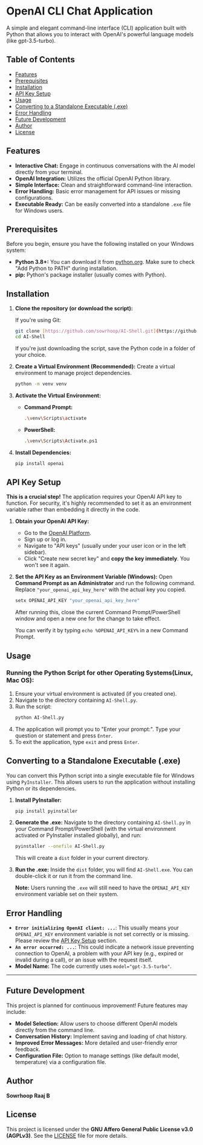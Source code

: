# OpenAI CLI Chat Application

A simple and elegant command-line interface (CLI) application built with Python that allows you to interact with OpenAI's powerful language models (like gpt-3.5-turbo).

## Table of Contents

-   [Features](#features)
-   [Prerequisites](#prerequisites)
-   [Installation](#installation)
-   [API Key Setup](#api-key-setup)
-   [Usage](#usage)
-   [Converting to a Standalone Executable (.exe)](#converting-to-a-standalone-executable-exe)
-   [Error Handling](#error-handling)
-   [Future Development](#future-development)
-   [Author](#author)
-   [License](#license)

## Features

* **Interactive Chat:** Engage in continuous conversations with the AI model directly from your terminal.
* **OpenAI Integration:** Utilizes the official OpenAI Python library.
* **Simple Interface:** Clean and straightforward command-line interaction.
* **Error Handling:** Basic error management for API issues or missing configurations.
* **Executable Ready:** Can be easily converted into a standalone `.exe` file for Windows users.

## Prerequisites

Before you begin, ensure you have the following installed on your Windows system:

* **Python 3.8+:** You can download it from [python.org](https://www.python.org/downloads/windows/). Make sure to check "Add Python to PATH" during installation.
* **pip:** Python's package installer (usually comes with Python).

## Installation

1.  **Clone the repository (or download the script):**

    If you're using Git:
    ```bash
    git clone [https://github.com/sowrhoop/AI-Shell.git](https://github.com/sowrhoop/AI-Shell.git)
    cd AI-Shell
    ```

    If you're just downloading the script, save the Python code in a folder of your choice.

2.  **Create a Virtual Environment (Recommended):**
    Create a virtual environment to manage project dependencies.
    ```bash
    python -m venv venv
    ```

3.  **Activate the Virtual Environment:**
    * **Command Prompt:**
        ```bash
        .\venv\Scripts\activate
        ```
    * **PowerShell:**
        ```bash
        .\venv\Scripts\Activate.ps1
        ```

4.  **Install Dependencies:**
    ```bash
    pip install openai
    ```

## API Key Setup

**This is a crucial step!** The application requires your OpenAI API key to function. For security, it's highly recommended to set it as an environment variable rather than embedding it directly in the code.

1.  **Obtain your OpenAI API Key:**
    * Go to the [OpenAI Platform](https://platform.openai.com/).
    * Sign up or log in.
    * Navigate to "API keys" (usually under your user icon or in the left sidebar).
    * Click "Create new secret key" and **copy the key immediately**. You won't see it again.

2.  **Set the API Key as an Environment Variable (Windows):**
    Open **Command Prompt as an Administrator** and run the following command. Replace `"your_openai_api_key_here"` with the actual key you copied.

    ```cmd
    setx OPENAI_API_KEY "your_openai_api_key_here"
    ```
    After running this, close the current Command Prompt/PowerShell window and open a new one for the change to take effect.

    You can verify it by typing `echo %OPENAI_API_KEY%` in a new Command Prompt.

## Usage

### Running the Python Script for other Operating Systems(Linux, Mac OS):

1.  Ensure your virtual environment is activated (if you created one).
2.  Navigate to the directory containing `AI-Shell.py`.
3.  Run the script:
    ```bash
    python AI-Shell.py
    ```
4.  The application will prompt you to "Enter your prompt:". Type your question or statement and press `Enter`.
5.  To exit the application, type `exit` and press `Enter`.

## Converting to a Standalone Executable (.exe)

You can convert this Python script into a single executable file for Windows using `PyInstaller`. This allows users to run the application without installing Python or its dependencies.

1.  **Install PyInstaller:**
    ```bash
    pip install pyinstaller
    ```

2.  **Generate the .exe:**
    Navigate to the directory containing `AI-Shell.py` in your Command Prompt/PowerShell (with the virtual environment activated or PyInstaller installed globally), and run:
    ```bash
    pyinstaller --onefile AI-Shell.py
    ```
    This will create a `dist` folder in your current directory.

3.  **Run the .exe:**
    Inside the `dist` folder, you will find `AI-Shell.exe`. You can double-click it or run it from the command line.

    **Note:** Users running the `.exe` will still need to have the `OPENAI_API_KEY` environment variable set on their system.

## Error Handling

* **`Error initializing OpenAI client: ...`**: This usually means your `OPENAI_API_KEY` environment variable is not set correctly or is missing. Please review the [API Key Setup](#api-key-setup) section.
* **`An error occurred: ...`**: This could indicate a network issue preventing connection to OpenAI, a problem with your API key (e.g., expired or invalid during a call), or an issue with the request itself.
* **Model Name:** The code currently uses `model="gpt-3.5-turbo"`.

---

## Future Development

This project is planned for continuous improvement! Future features may include:

* **Model Selection:** Allow users to choose different OpenAI models directly from the command line.
* **Conversation History:** Implement saving and loading of chat history.
* **Improved Error Messages:** More detailed and user-friendly error feedback.
* **Configuration File:** Option to manage settings (like default model, temperature) via a configuration file.

## Author

**Sowrhoop Raaj B**

## License

This project is licensed under the **GNU Affero General Public License v3.0 (AGPLv3)**. See the [LICENSE](LICENSE) file for more details.
